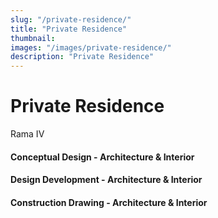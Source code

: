 ```yaml
---
slug: "/private-residence/"
title: "Private Residence"
thumbnail:
images: "/images/private-residence/"
description: "Private Residence"
---
```


# Private Residence

Rama IV

#### Conceptual Design - Architecture & Interior

#### Design Development - Architecture & Interior

#### Construction Drawing - Architecture & Interior
